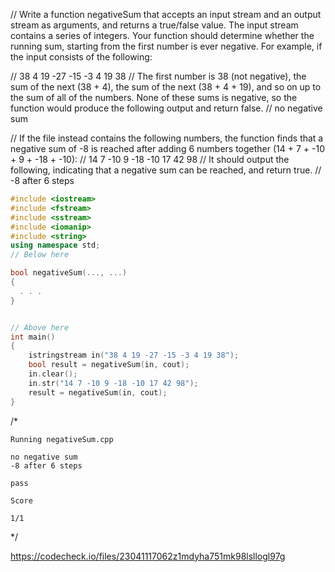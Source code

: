 // Write a function negativeSum that accepts an input stream and an output stream as arguments, and returns a true/false value. The input stream contains a series of integers. Your function should determine whether the running sum, starting from the first number is ever negative. For example, if the input consists of the following:

// 38 4 19 -27 -15 -3 4 19 38
// The first number is 38 (not negative), the sum of the next (38 + 4), the sum of the next (38 + 4 + 19), and so on up to the sum of all of the numbers. None of these sums is negative, so the function would produce the following output and return false.
// no negative sum

// If the file instead contains the following numbers, the function finds that a negative sum of -8 is reached after adding 6 numbers together (14 + 7 + -10 + 9 + -18 + -10):
// 14 7 -10 9 -18 -10 17 42 98
// It should output the following, indicating that a negative sum can be reached, and return true.
// -8 after 6 steps

```cpp
#include <iostream>
#include <fstream>
#include <sstream>
#include <iomanip>
#include <string>
using namespace std;
// Below here

bool negativeSum(..., ...)
{
  . . .
}


// Above here
int main()
{
    istringstream in("38 4 19 -27 -15 -3 4 19 38");
    bool result = negativeSum(in, cout);
    in.clear();
    in.str("14 7 -10 9 -18 -10 17 42 98");
    result = negativeSum(in, cout);
}

```

/*
```text
Running negativeSum.cpp

no negative sum
-8 after 6 steps

pass

Score

1/1
```
\*/

https://codecheck.io/files/23041117062z1mdyha751mk98lsllogl97g
